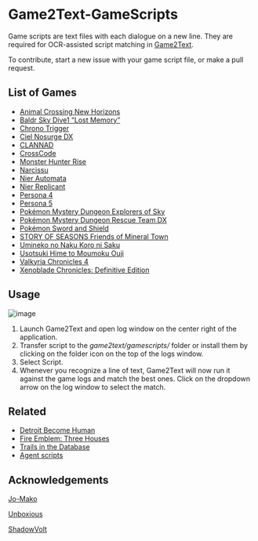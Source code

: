 # Game2Text-GameScripts

Game scripts are text files with each dialogue on a new line. They are required for OCR-assisted script matching in [Game2Text](https://github.com/mathewthe2/Game2Text).

To contribute, start a new issue with your game script file, or make a pull request.

## List of Games
- [Animal Crossing New Horizons](https://github.com/mathewthe2/Game2Text-GameScripts/blob/main/gamescripts/Animal%20Crossing%20New%20Horizons.txt)
- [Baldr Sky Dive1 “Lost Memory”](https://github.com/mathewthe2/Game2Text-GameScripts/blob/main/gamescripts/Baldr%20Sky%20Dive1%20%E2%80%9CLost%20Memory%E2%80%9D.txt)
- [Chrono Trigger](https://github.com/mathewthe2/Game2Text-GameScripts/blob/main/gamescripts/ChronoTriggerJapaneseScript.txt)
- [Ciel Nosurge DX](https://github.com/mathewthe2/Game2Text-GameScripts/blob/main/gamescripts/Ciel%20Nosurge%20DX.txt)
- [CLANNAD](https://github.com/mathewthe2/Game2Text-GameScripts/blob/main/gamescripts/CLANNAD.txt)
- [CrossCode](https://github.com/mathewthe2/Game2Text-GameScripts/blob/main/gamescripts/CrossCode.txt)
- [Monster Hunter Rise](https://github.com/mathewthe2/Game2Text-GameScripts/blob/main/gamescripts/Monster%20Hunter%20Rise.txt)
- [Narcissu](https://github.com/mathewthe2/Game2Text-GameScripts/blob/main/gamescripts/Narcissu.txt)
- [Nier Automata](https://github.com/mathewthe2/Game2Text-GameScripts/blob/main/gamescripts/Nier%20Automata.txt)
- [Nier Replicant](https://github.com/mathewthe2/Game2Text-GameScripts/blob/main/gamescripts/Nier%20Replicant.txt)
- [Persona 4](https://github.com/mathewthe2/Game2Text-GameScripts/blob/main/gamescripts/Persona%204.txt)
- [Persona 5](https://github.com/mathewthe2/Game2Text-GameScripts/blob/main/gamescripts/Persona%205.txt)
- [Pokémon Mystery Dungeon Explorers of Sky](https://github.com/mathewthe2/Game2Text-GameScripts/blob/main/gamescripts/Pokemon%20Mystery%20Dungeon%20Explorers%20of%20Sky.txt)
- [Pokémon Mystery Dungeon Rescue Team DX](https://github.com/mathewthe2/Game2Text-GameScripts/blob/main/gamescripts/Pokemon%20Mystery%20Dungeon%20Rescue%20Team%20DX.txt)
- [Pokémon Sword and Shield](https://github.com/mathewthe2/Game2Text-GameScripts/blob/main/gamescripts/Pok%C3%A9mon%20Sword%20%26%20Shield.txt)
- [STORY OF SEASONS Friends of Mineral Town](https://github.com/mathewthe2/Game2Text-GameScripts/blob/main/gamescripts/STORY%20OF%20SEASONS%20Friends%20of%20Mineral%20Town.txt)
- [Umineko no Naku Koro ni Saku](https://github.com/mathewthe2/Game2Text-GameScripts/blob/main/gamescripts/Umineko%20Saku.txt)
- [Usotsuki Hime to Moumoku Ouji](https://github.com/mathewthe2/Game2Text-GameScripts/blob/main/gamescripts/Usotsuki%20Hime%20to%20Moumoku%20Ouji.txt)
- [Valkyria Chronicles 4](https://github.com/mathewthe2/Game2Text-GameScripts/blob/main/gamescripts/Valkyria%20Chronicles%204.txt)
- [Xenoblade Chronicles: Definitive Edition](https://github.com/mathewthe2/Game2Text-GameScripts/blob/main/gamescripts/Xenoblade%201%20DE.txt)

## Usage

![image](https://user-images.githubusercontent.com/13146030/116581252-b7b79a00-a946-11eb-98e5-9930680a3309.png)

1. Launch Game2Text and open log window on the center right of the application. 
2. Transfer script to the *game2text/gamescripts/* folder or install them by clicking on the folder icon on the top of the logs window.
3. Select Script.
4. Whenever you recognize a line of text, Game2Text will now run it against the game logs and match the best ones. Click on the dropdown arrow on the log window to select the match.

## Related

- [Detroit Become Human](https://github.com/detroitbecometext/detroitbecometext.github.io)
- [Fire Emblem: Three Houses](https://fedatamine.com/ja/)
- [Trails in the Database](https://trailsinthedatabase.com/)
- [Agent scripts](https://github.com/0xDC00/scripts)


## Acknowledgements
[Jo-Mako](https://sites.google.com/view/jo-mako/home)

[Unboxious](https://github.com/AndersenJ)

[ShadowVolt](https://github.com/ShadowVolt)
